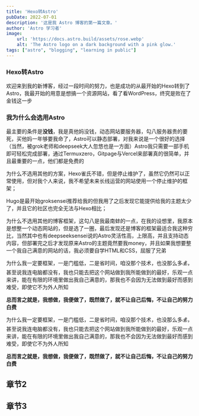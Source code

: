 ```yaml
---
title: 'Hexo转Astro'
pubDate: 2022-07-01
description: '这是我 Astro 博客的第一篇文章。'
author: 'Astro 学习者'
image:
    url: 'https://docs.astro.build/assets/rose.webp'
    alt: 'The Astro logo on a dark background with a pink glow.'
tags: ["astro", "blogging", "learning in public"]
---
```

### Hexo转Astro

欢迎来到我的新博客，经过一段时间的努力，也是成功的从最开始的Hexo转到了Astro，我最开始的用意是想搞一个资源网站，看了看WordPress，终究是败在了金钱这一步



### 我为什么会选用Astro

最主要的条件是**没钱**，我是真他妈没钱，动态网站要服务器，勾八服务器贵的要死，买他妈一年够要我命了，Astro可以静态部署，对我来说是一个很好的选择（当然，被grok老师和deepseek大人忽悠也是一方面）Astro我只需要一部手机即可轻松完成部署，通过Termuxzero，Gitpage与Vercel来部署真的很简单，并且最重要的一点，他们都是免费的



为什么不选用其他的方案，Hexo雀氏不错，但是停止维护了，虽然它仍然可以正常使用，但对我个人来说，我不希望未来长线运营的网站使用一个停止维护的框架；

Hugo是最开始groksensei推荐给我的但我用了之后发现它能提供给我的主题太少了，并且它的社区也完全无法与Hexo相比；

为什么不选用其他的博客框架，这勾八是我最南蚌的一点，在我的设想里，我原本是想整一个动态网站的，但是选了一圈，最后发现还是博客的框架最适合我这种穷比，当然其中也有deepseeksensei说的Astro灵活性高，上限高，并且支持动态内容，但部署完之后才发现原来Astro的主题竟然要我money，并且如果我想要整一个我自己满意的网站的话，我必须要自学HTML和CSS，屈服了兄弟



为什么我一定要框架，一是门槛低，二是省时间，咱没那个技术，也没那么多💰，甚至说我连电脑都没有，我也只能去把这个网站做到我所能做到的最好，乐观一点来讲，能在有限的环境里做出我自己满意的，那我也不会因为无法做到最好而感到难受，即使它不为外人所知



**总而言之就是，我想做，我便做了，既然做了，就不让自己后悔，不让自己的努力白费**



为什么我一定要框架，一是门槛低，二是省时间，咱没那个技术，也没那么多💰，甚至说我连电脑都没有，我也只能去把这个网站做到我所能做到的最好，乐观一点来讲，能在有限的环境里做出我自己满意的，那我也不会因为无法做到最好而感到难受，即使它不为外人所知



**总而言之就是，我想做，我便做了，既然做了，就不让自己后悔，不让自己的努力白费**




## 章节2


## 章节3


